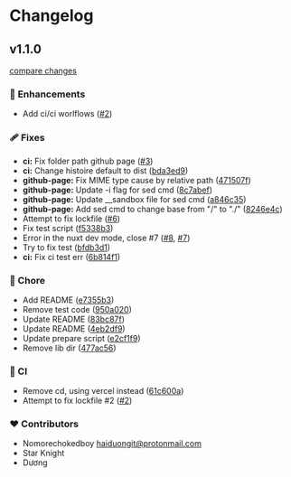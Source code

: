 # Changelog


## v1.1.0

[compare changes](https://github.com/nomorechokedboy/markdown-vue/compare/v1.0.0...v1.1.0)

### 🚀 Enhancements

- Add ci/ci worlflows ([#2](https://github.com/nomorechokedboy/markdown-vue/pull/2))

### 🩹 Fixes

- **ci:** Fix folder path github page ([#3](https://github.com/nomorechokedboy/markdown-vue/pull/3))
- **ci:** Change histoire default to dist ([bda3ed9](https://github.com/nomorechokedboy/markdown-vue/commit/bda3ed9))
- **github-page:** Fix MIME type cause by relative path ([471507f](https://github.com/nomorechokedboy/markdown-vue/commit/471507f))
- **github-page:** Update -i flag for sed cmd ([8c7abef](https://github.com/nomorechokedboy/markdown-vue/commit/8c7abef))
- **github-page:** Update __sandbox file for sed cmd ([a846c35](https://github.com/nomorechokedboy/markdown-vue/commit/a846c35))
- **github-page:** Add sed cmd to change base from "/" to "./" ([8246e4c](https://github.com/nomorechokedboy/markdown-vue/commit/8246e4c))
- Attempt to fix lockfile ([#6](https://github.com/nomorechokedboy/markdown-vue/pull/6))
- Fix test script ([f5338b3](https://github.com/nomorechokedboy/markdown-vue/commit/f5338b3))
- Error in the nuxt dev mode, close #7 ([#8](https://github.com/nomorechokedboy/markdown-vue/pull/8), [#7](https://github.com/nomorechokedboy/markdown-vue/issues/7))
- Try to fix test ([bfdb3d1](https://github.com/nomorechokedboy/markdown-vue/commit/bfdb3d1))
- **ci:** Fix ci test err ([6b814f1](https://github.com/nomorechokedboy/markdown-vue/commit/6b814f1))

### 🏡 Chore

- Add README ([e7355b3](https://github.com/nomorechokedboy/markdown-vue/commit/e7355b3))
- Remove test code ([950a020](https://github.com/nomorechokedboy/markdown-vue/commit/950a020))
- Update README ([83bc87f](https://github.com/nomorechokedboy/markdown-vue/commit/83bc87f))
- Update README ([4eb2df9](https://github.com/nomorechokedboy/markdown-vue/commit/4eb2df9))
- Update prepare script ([e2cf1f9](https://github.com/nomorechokedboy/markdown-vue/commit/e2cf1f9))
- Remove lib dir ([477ac56](https://github.com/nomorechokedboy/markdown-vue/commit/477ac56))

### 🤖 CI

- Remove cd, using vercel instead ([61c600a](https://github.com/nomorechokedboy/markdown-vue/commit/61c600a))
- Attempt to fix lockfile #2 ([#2](https://github.com/nomorechokedboy/markdown-vue/issues/2))

### ❤️ Contributors

- Nomorechokedboy <haiduongit@protonmail.com>
- Star Knight 
- Dương

